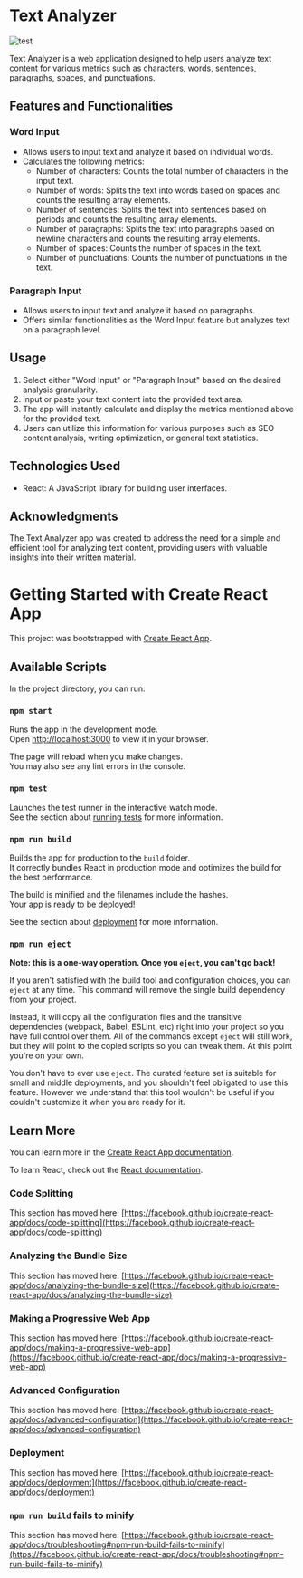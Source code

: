 # Text Analyzer
![test](https://github.com/kaustavsarkar14/text-analyzer/assets/93545845/a57efb70-a994-42f3-94c3-72c3932f3367)

Text Analyzer is a web application designed to help users analyze text content for various metrics such as characters, words, sentences, paragraphs, spaces, and punctuations.

## Features and Functionalities

### Word Input

- Allows users to input text and analyze it based on individual words.
- Calculates the following metrics:
  - Number of characters: Counts the total number of characters in the input text.
  - Number of words: Splits the text into words based on spaces and counts the resulting array elements.
  - Number of sentences: Splits the text into sentences based on periods and counts the resulting array elements.
  - Number of paragraphs: Splits the text into paragraphs based on newline characters and counts the resulting array elements.
  - Number of spaces: Counts the number of spaces in the text.
  - Number of punctuations: Counts the number of punctuations in the text.

### Paragraph Input

- Allows users to input text and analyze it based on paragraphs.
- Offers similar functionalities as the Word Input feature but analyzes text on a paragraph level.

## Usage

1. Select either "Word Input" or "Paragraph Input" based on the desired analysis granularity.
2. Input or paste your text content into the provided text area.
3. The app will instantly calculate and display the metrics mentioned above for the provided text.
4. Users can utilize this information for various purposes such as SEO content analysis, writing optimization, or general text statistics.

## Technologies Used

- React: A JavaScript library for building user interfaces.


## Acknowledgments

The Text Analyzer app was created to address the need for a simple and efficient tool for analyzing text content, providing users with valuable insights into their written material.



# Getting Started with Create React App

This project was bootstrapped with [Create React App](https://github.com/facebook/create-react-app).

## Available Scripts

In the project directory, you can run:

### `npm start`

Runs the app in the development mode.\
Open [http://localhost:3000](http://localhost:3000) to view it in your browser.

The page will reload when you make changes.\
You may also see any lint errors in the console.

### `npm test`

Launches the test runner in the interactive watch mode.\
See the section about [running tests](https://facebook.github.io/create-react-app/docs/running-tests) for more information.

### `npm run build`

Builds the app for production to the `build` folder.\
It correctly bundles React in production mode and optimizes the build for the best performance.

The build is minified and the filenames include the hashes.\
Your app is ready to be deployed!

See the section about [deployment](https://facebook.github.io/create-react-app/docs/deployment) for more information.

### `npm run eject`

**Note: this is a one-way operation. Once you `eject`, you can't go back!**

If you aren't satisfied with the build tool and configuration choices, you can `eject` at any time. This command will remove the single build dependency from your project.

Instead, it will copy all the configuration files and the transitive dependencies (webpack, Babel, ESLint, etc) right into your project so you have full control over them. All of the commands except `eject` will still work, but they will point to the copied scripts so you can tweak them. At this point you're on your own.

You don't have to ever use `eject`. The curated feature set is suitable for small and middle deployments, and you shouldn't feel obligated to use this feature. However we understand that this tool wouldn't be useful if you couldn't customize it when you are ready for it.

## Learn More

You can learn more in the [Create React App documentation](https://facebook.github.io/create-react-app/docs/getting-started).

To learn React, check out the [React documentation](https://reactjs.org/).

### Code Splitting

This section has moved here: [https://facebook.github.io/create-react-app/docs/code-splitting](https://facebook.github.io/create-react-app/docs/code-splitting)

### Analyzing the Bundle Size

This section has moved here: [https://facebook.github.io/create-react-app/docs/analyzing-the-bundle-size](https://facebook.github.io/create-react-app/docs/analyzing-the-bundle-size)

### Making a Progressive Web App

This section has moved here: [https://facebook.github.io/create-react-app/docs/making-a-progressive-web-app](https://facebook.github.io/create-react-app/docs/making-a-progressive-web-app)

### Advanced Configuration

This section has moved here: [https://facebook.github.io/create-react-app/docs/advanced-configuration](https://facebook.github.io/create-react-app/docs/advanced-configuration)

### Deployment

This section has moved here: [https://facebook.github.io/create-react-app/docs/deployment](https://facebook.github.io/create-react-app/docs/deployment)

### `npm run build` fails to minify

This section has moved here: [https://facebook.github.io/create-react-app/docs/troubleshooting#npm-run-build-fails-to-minify](https://facebook.github.io/create-react-app/docs/troubleshooting#npm-run-build-fails-to-minify)
